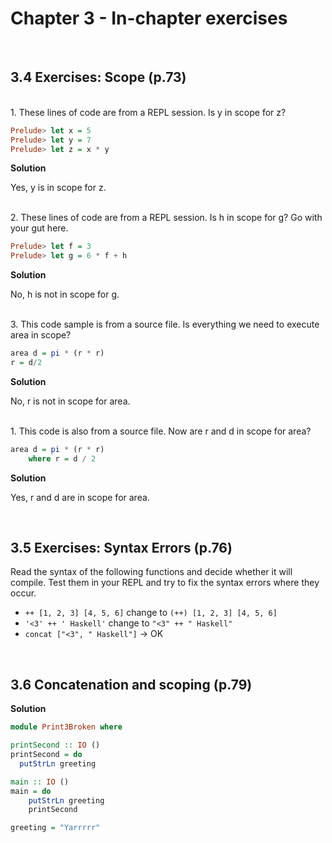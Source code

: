 # Chapter 3 - In-chapter exercises
</br>

## 3.4 Exercises: Scope (p.73)
</br>
1. These lines of code are from a REPL session. Is y in scope for z? 

```haskell
Prelude> let x = 5
Prelude> let y = 7
Prelude> let z = x * y
```
**Solution**

Yes, y is in scope for z.

</br>
2. These lines of code are from a REPL session. Is h in scope for g? Go with your gut here.

```haskell
Prelude> let f = 3
Prelude> let g = 6 * f + h
```
**Solution**

No, h is not in scope for g.

</br>
3. This code sample is from a source file. Is everything we need to execute area in scope?

```haskell
area d = pi * (r * r) 
r = d/2
```
**Solution**

No, r is not in scope for area.

</br>
1. This code is also from a source file. Now are r and d in scope for area?

```haskell
area d = pi * (r * r) 
    where r = d / 2
```
**Solution**

Yes, r and d are in scope for area.

</br>

## 3.5 Exercises: Syntax Errors (p.76)
Read the syntax of the following functions and decide whether it will compile. Test them in your REPL and try to fix the syntax errors where they occur.
-  `++ [1, 2, 3] [4, 5, 6]` change to `(++) [1, 2, 3] [4, 5, 6]`
- `'<3' ++ ' Haskell'` change to `"<3" ++ " Haskell"`
- `concat ["<3", " Haskell"]` -> OK

</br>

## 3.6 Concatenation and scoping (p.79)
**Solution**
```haskell
module Print3Broken where

printSecond :: IO () 
printSecond = do
  putStrLn greeting

main :: IO () 
main = do
    putStrLn greeting 
    printSecond

greeting = "Yarrrrr"
```